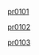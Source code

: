 [pr0101](./practicas/pr0101/pr0101.md)

[pr0102](./practicas/pr0102/pr0102.md)

[pr0103](./practicas/pr0103/pr0103.md)